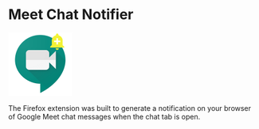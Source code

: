 # Meet Chat Notifier

![](icon128.png)

The Firefox extension was built to generate a notification on your browser of Google Meet chat messages when the chat tab is open.
